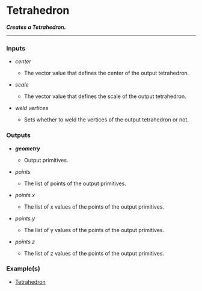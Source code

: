 # Tetrahedron

**_Creates a Tetrahedron._**

---


### Inputs

* _center_

  * The vector value that defines the center of the output tetrahedron.

* _scale_

  * The vector value that defines the scale of the output tetrahedron.

* _weld vertices_

  * Sets whether to weld the vertices of the output tetrahedron or not.


### Outputs

* **_geometry_**

  * Output primitives.

* _points_

  * The list of points of the output primitives.

* _points.x_

  * The list of x values of the points of the output primitives.

* _points.y_

  * The list of y values of the points of the output primitives.

* _points.z_

  * The list of z values of the points of the output primitives.


### Example(s)



* <a href="https://creator.trimble.com/graph?assetURI=whp:a63e8834-653b-465c-8567-82912ffb2791&version=latest" target="_blank">Tetrahedron</a>

